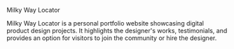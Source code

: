 Milky Way Locator

Milky Way Locator is a personal portfolio website showcasing digital product design projects. 
It highlights the designer's works, testimonials, and provides an option for visitors to join the community or hire the designer.
